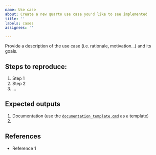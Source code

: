 ```yaml
---
name: Use case
about: Create a new quarto use case you'd like to see implemented
title: ''
labels: cases
assignees: ''

---
```


Provide a description of the use case (i.e. rationale, motivation...) and its goals.


## Steps to reproduce:
<!-- List all the steps you followed to accomplish the goal. --> 
 
1. Step 1
2. Step 2
3. ...


## Expected outputs
<!-- List the expected ouputs. Please, note that documenting the process is extremely important for learning, so we highly encourage using the provided template. --> 

1. Documentation (use the [`documentation_template.qmd`](https://github.com/WarwickCIM/quarto-workshop/blob/main/tasks/template/documentation_template.qmd) as a template)
2. <any other output>

## References
<!-- Provide references (guides, tutorials, documentation...) that would make this task easier --> 

* Reference 1
